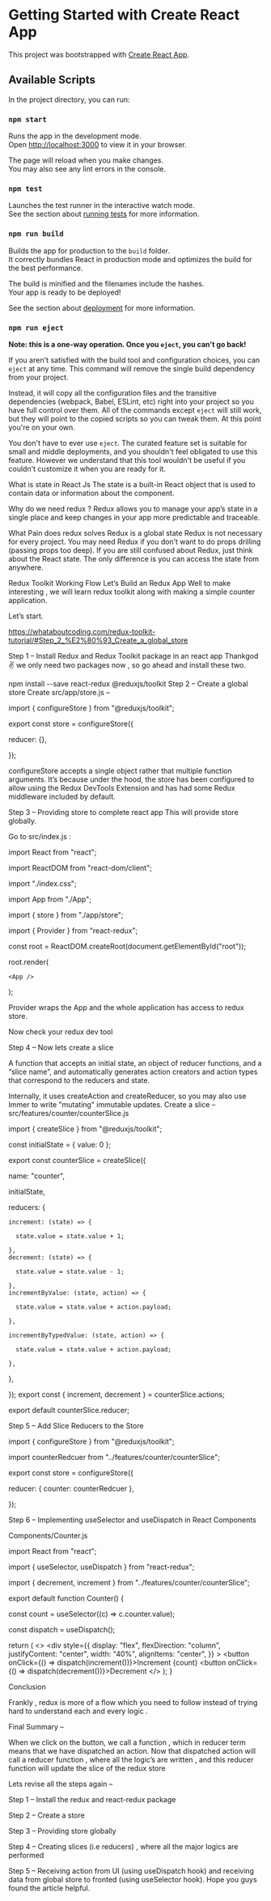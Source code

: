 # Getting Started with Create React App

This project was bootstrapped with [Create React App](https://github.com/facebook/create-react-app).

## Available Scripts

In the project directory, you can run:

### `npm start`

Runs the app in the development mode.\
Open [http://localhost:3000](http://localhost:3000) to view it in your browser.

The page will reload when you make changes.\
You may also see any lint errors in the console.

### `npm test`

Launches the test runner in the interactive watch mode.\
See the section about [running tests](https://facebook.github.io/create-react-app/docs/running-tests) for more information.

### `npm run build`

Builds the app for production to the `build` folder.\
It correctly bundles React in production mode and optimizes the build for the best performance.

The build is minified and the filenames include the hashes.\
Your app is ready to be deployed!

See the section about [deployment](https://facebook.github.io/create-react-app/docs/deployment) for more information.

### `npm run eject`

**Note: this is a one-way operation. Once you `eject`, you can't go back!**

If you aren't satisfied with the build tool and configuration choices, you can `eject` at any time. This command will remove the single build dependency from your project.

Instead, it will copy all the configuration files and the transitive dependencies (webpack, Babel, ESLint, etc) right into your project so you have full control over them. All of the commands except `eject` will still work, but they will point to the copied scripts so you can tweak them. At this point you're on your own.

You don't have to ever use `eject`. The curated feature set is suitable for small and middle deployments, and you shouldn't feel obligated to use this feature. However we understand that this tool wouldn't be useful if you couldn't customize it when you are ready for it.


What is state in React Js
The state is a built-in React object that is used to contain data or information about the component.

Why do we need redux ?
Redux allows you to manage your app’s state in a single place and keep changes in your app more predictable and traceable.

What Pain does redux solves
Redux is a global state
Redux is not necessary for every project.
You may need Redux if you don’t want to do props drilling (passing props too deep).
If you are still confused about Redux, just think about the React state. The only difference is you can access the state from anywhere.

Redux Toolkit Working Flow
Let’s Build an Redux App
Well to make interesting , we will learn redux toolkit along with making a simple counter application.

Let’s start.

https://whataboutcoding.com/redux-toolkit-tutorial/#Step_2_%E2%80%93_Create_a_global_store

Step 1 – Install Redux and Redux Toolkit package in an react app
Thankgod✌️ we only need two packages now , so go ahead and install these two.

npm install --save react-redux @reduxjs/toolkit
Step 2 – Create a global store
Create src/app/store.js –

import { configureStore } from "@reduxjs/toolkit";

export const store = configureStore({

  reducer: {},
  
});

configureStore accepts a single object rather that multiple function arguments. It’s because under the hood, the store has been configured to allow using the Redux DevTools Extension and has had some Redux middleware included by default.

Step 3 – Providing store to complete react app
This will provide store globally.

Go to src/index.js :

import React from "react";

import ReactDOM from "react-dom/client";

import "./index.css";

import App from "./App";

import { store } from "./app/store";

import { Provider } from "react-redux";

const root = ReactDOM.createRoot(document.getElementById("root"));

root.render(

  <Provider store={store}>
    
    <App />
    
  </Provider>
  
);

Provider wraps the App and the whole application has access to redux store.

Now check your redux dev tool

Step 4 – Now lets create a slice

A function that accepts an initial state, an object of reducer functions, and a “slice name”, and automatically generates action creators and action types that correspond to the reducers and state.

Internally, it uses createAction and createReducer, so you may also use Immer to write "mutating" immutable updates.
Create a slice – src/features/counter/counterSlice.js

import { createSlice } from "@reduxjs/toolkit";

const initialState = { value: 0 };

export const counterSlice = createSlice({

  name: "counter",
  
  initialState,
  
  reducers: {
  
    increment: (state) => {
    
      state.value = state.value + 1;
      
    },
    decrement: (state) => {
    
      state.value = state.value - 1;
      
    },
    incrementByValue: (state, action) => {
    
      state.value = state.value + action.payload;
      
    },
    
    incrementByTypedValue: (state, action) => {
    
      state.value = state.value + action.payload;
      
    },
    
  },
  
});
export const { increment, decrement } = counterSlice.actions;

export default counterSlice.reducer;

Step 5 – Add Slice Reducers to the Store

import { configureStore } from "@reduxjs/toolkit";

import counterRedcuer from "../features/counter/counterSlice";

export const store = configureStore({

  reducer: { counter: counterRedcuer },
  
});

Step 6 – Implementing useSelector and useDispatch in React Components

Components/Counter.js

import React from "react";

import { useSelector, useDispatch } from "react-redux";

import { decrement, increment } from "../features/counter/counterSlice";

export default function Counter() {

  const count = useSelector((c) => c.counter.value);
  
  const dispatch = useDispatch();
  
  return (
    <>
      <div
        style={{
          display: "flex",
          flexDirection: "column",
          justifyContent: "center",
          width: "40%",
          alignItems: "center",
        }}
      >
        <button onClick={() => dispatch(increment())}>Increment</button>
        <span>{count}</span>
        <button onClick={() => dispatch(decrement())}>Decrement</button>
      </div>
    </>
  );
}

Conclusion

Frankly , redux is more of a flow which you need to follow instead of trying hard to understand each and every logic .

Final Summary –

When we click on the button, we call a function , which in reducer term means that we have dispatched an action. Now that dispatched action will call a reducer function , where all the logic’s are written , and this reducer function will update the slice of the redux store

Lets revise all the steps again –

Step 1 – Install the redux and react-redux package

Step 2 – Create a store

Step 3 – Providing store globally

Step 4 – Creating slices (i.e reducers) , where all the major logics are performed

Step 5 – Receiving action from UI (using useDispatch hook) and receiving data from global store to fronted (using useSelector hook).
Hope you guys found the article helpful.

